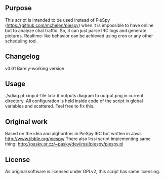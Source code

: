 ## Purpose
This script is intended to be used instead of PieSpy (https://github.com/mchelen/piespy) when it is impossible to have online bot to analyze chat traffic. So, it can just parse IRC logs and generate pictures. 
Realtime-like behavior can be achieved using cron or any other scheduling tool.

## Changelog
v0.01 Barely-working version

## Usage
./sdiag.pl <input-file.txt>
it outputs diagram to output.png in current directory.
All configuration is held inside code of the script in global variables and scattered. Feel free to fix this.

## Original work
Based on the idea and alghoritms in PieSpy IRC bot written in Java.
http://www.jibble.org/piespy/
There also Irssi script implementing same thing: http://pasky.or.cz/~pasky/dev/irssi/piespy/piespy.pl

## License
As original software is licensed under GPLv2, this script has same licensing.
